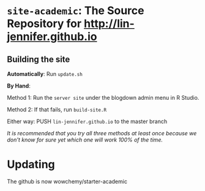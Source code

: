 # `site-academic`: The Source Repository for http://lin-jennifer.github.io 

## Building the site

**Automatically**: Run `update.sh`

**By Hand**:

Method 1: Run the `server site` under the blogdown admin menu in R Studio.

Method 2: If that fails, run `build-site.R`

Either way: PUSH `lin-jennifer.github.io` to the master branch

*It is recommended that you try all three methods at least once because we don't know for sure yet which one will work 100% of the time.*

# Updating

The github is now wowchemy/starter-academic